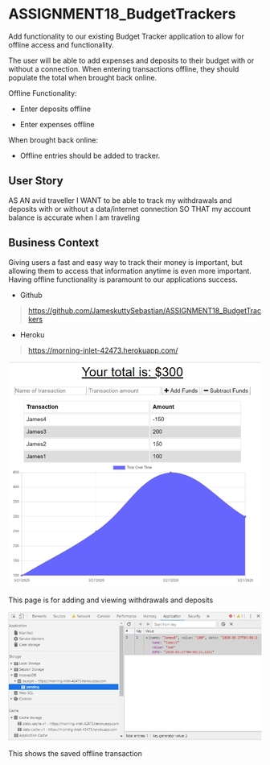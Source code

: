 # ASSIGNMENT18_BudgetTrackers

Add functionality to our existing Budget Tracker application to allow for offline access and functionality.

The user will be able to add expenses and deposits to their budget with or without a connection. When entering transactions offline, they should populate the total when brought back online.

Offline Functionality:

  * Enter deposits offline

  * Enter expenses offline

When brought back online:

  * Offline entries should be added to tracker.

## User Story
AS AN avid traveller
I WANT to be able to track my withdrawals and deposits with or without a data/internet connection
SO THAT my account balance is accurate when I am traveling

## Business Context

Giving users a fast and easy way to track their money is important, but allowing them to access that information anytime is even more important. Having offline functionality is paramount to our applications success.

-  Github
> https://github.com/JameskuttySebastian/ASSIGNMENT18_BudgetTrackers

-  Heroku
> https://morning-inlet-42473.herokuapp.com/


![Home Page](./public/img/home.PNG)

This page is for adding and viewing withdrawals and deposits

![IndexedDB](./public/img/IndexedDB.PNG)

This shows the saved offline transaction


